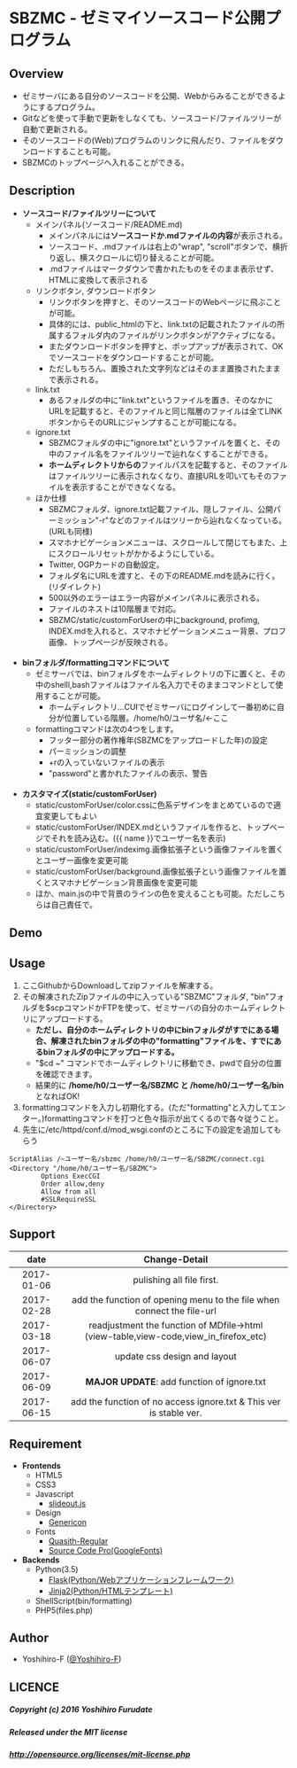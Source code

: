 # SBZMC - ゼミマイソースコード公開プログラム
## Overview
+ ゼミサーバにある自分のソースコードを公開、Webからみることができるようにするプログラム。
+ Gitなどを使って手動で更新をしなくても、ソースコード/ファイルツリーが自動で更新される。
+ そのソースコードの(Web)プログラムのリンクに飛んだり、ファイルをダウンロードすることも可能。
+ SBZMCのトップページへ入れることができる。

## Description
+ **ソースコード/ファイルツリーについて**
    + メインパネル(ソースコード/README.md)
        + メインパネルには**ソースコードか.mdファイルの内容**が表示される。
        + ソースコード、.mdファイルは右上の"wrap", "scroll"ボタンで、横折り返し、横スクロールに切り替えることが可能。
        + .mdファイルはマークダウンで書かれたものをそのまま表示せず、HTMLに変換して表示される
    + リンクボタン, ダウンロードボタン
        + リンクボタンを押すと、そのソースコードのWebページに飛ぶことが可能。
        + 具体的には、public_htmlの下と、link.txtの記載されたファイルの所属するフォルダ内のファイルがリンクボタンがアクティブになる。
        + またダウンロードボタンを押すと、ポップアップが表示されて、OKでソースコードをダウンロードすることが可能。
        + ただしもちろん、置換された文字列などはそのまま置換されたままで表示される。
    + link.txt
        + あるフォルダの中に"link.txt"というファイルを置き、そのなかにURLを記載すると、そのファイルと同じ階層のファイルは全てLINKボタンからそのURLにジャンプすることが可能になる。
    + ignore.txt
        + SBZMCフォルダの中に"ignore.txt"というファイルを置くと、その中のファイル名をファイルツリーで辿れなくすることができる。
        + **ホームディレクトリからの**ファイルパスを記載すると、そのファイルはファイルツリーに表示されなくなり、直接URLを叩いてもそのファイルを表示することができなくなる。
    + ほか仕様
        + SBZMCフォルダ、ignore.txt記載ファイル、隠しファイル、公開パーミッション"-r"などのファイルはツリーから辿れなくなっている。(URLも同様)
        + スマホナビゲーションメニューは、スクロールして閉じてもまた、上にスクロールリセットがかかるようにしている。
        + Twitter, OGPカードの自動設定。
        + フォルダ名にURLを渡すと、その下のREADME.mdを読みに行く。(リダイレクト)
        + 500以外のエラーはエラー内容がメインパネルに表示される。
        + ファイルのネストは10階層まで対応。
        + SBZMC/static/customForUserの中にbackground, profimg, INDEX.mdを入れると、スマホナビゲーションメニュー背景、プロフ画像、トップページが反映される。<br><br>
+ **binフォルダ/formattingコマンドについて**
    + ゼミサーバでは、binフォルダをホームディレクトリの下に置くと、その中のshelll,bashファイルはファイル名入力でそのままコマンドとして使用することが可能。
        + ホームディレクトリ...CUIでゼミサーバにログインして一番初めに自分が位置している階層。/home/h0/ユーザ名/←ここ
    + formattingコマンドは次の4つをします。
        + フッター部分の著作権年(SBZMCをアップロードした年)の設定
        + パーミッションの調整
        + +rの入っていないファイルの表示
        + "password"と書かれたファイルの表示、警告<br><br>
+ **カスタマイズ(static/customForUser)**
    + static/customForUser/color.cssに色系デザインをまとめているので適宜変更してもよい
    + static/customForUser/INDEX.mdというファイルを作ると、トップページでそれを読み込む。({{ name }}でユーザー名を表示)
    + static/customForUser/indeximg.画像拡張子という画像ファイルを置くとユーザー画像を変更可能
    + static/customForUser/background.画像拡張子という画像ファイルを置くとスマホナビゲーション背景画像を変更可能
    + ほか、main.jsの中で背景のラインの色を変えることも可能。ただしこちらは自己責任で。

## Demo

## Usage
1. ここGithubからDownloadしてzipファイルを解凍する。
2. その解凍されたZipファイルの中に入っている"SBZMC"フォルダ, "bin"フォルダを$scpコマンドかFTPを使って、ゼミサーバの自分のホームディレクトリにアップロードする。
    + **ただし、自分のホームディレクトリの中にbinフォルダがすでにある場合、解凍されたbinフォルダの中の"formatting"ファイルを、すでにあるbinフォルダの中にアップロードする。**
    + "$cd ~" コマンドでホームディレクトリに移動でき、pwdで自分の位置を確認できます。
    + 結果的に **/home/h0/ユーザー名/SBZMC と /home/h0/ユーザー名/bin** となればOK!
3. formattingコマンドを入力し初期化する。(ただ"formatting"と入力してエンター。)formattingコマンドを打つと色々指示が出てくるので各々従うこと。
4. 先生に/etc/httpd/conf.d/mod_wsgi.confのところに下の設定を追加してもらう

```
ScriptAlias /~ユーザー名/sbzmc /home/h0/ユーザー名/SBZMC/connect.cgi
<Directory "/home/h0/ユーザー名/SBZMC">
        Options ExecCGI
        Order allow,deny
        Allow from all
        #SSLRequireSSL
</Directory>
```

## Support

| date | Change-Detail |
|:---:|:--------------:|
| 2017-01-06 | pulishing all file first. |
| 2017-02-28 | add the function of opening menu to the file when connect the file-url |
| 2017-03-18 | readjustment the function of MDfile->html<br>(view-table,view-code,view_in_firefox_etc) |
| 2017-06-07 | update css design and layout |
| 2017-06-09 | **MAJOR UPDATE**: add function of ignore.txt |
| 2017-06-15 | add the function of no access ignore.txt & This ver is stable ver.|

## Requirement
+ **Frontends**
    + HTML5
    + CSS3
    + Javascript
        + [slideout.js](https://slideout.js.org/)
    + Design
        + [Genericon](http://genericons.com/)
    + Fonts
        + [Quasith-Regular](https://www.behance.net/gallery/11696089/quasith-free-font)
        + [Source Code Pro(GoogleFonts)](https://fonts.google.com/specimen/Source+Code+Pro)
+ **Backends**
    + Python(3.5)
        + [Flask(Python/Webアプリケーションフレームワーク)](http://flask.pocoo.org/)
        + [Jinja2(Python/HTMLテンプレート)](http://jinja.pocoo.org/docs/2.9/)
    + ShellScript(bin/formatting)
    + PHP5(files.php)

## Author
+ Yoshihiro-F ([@Yoshihiro-F](https://github.com/Yoshihiro-F/))

## LICENCE
##### Copyright (c) 2016 Yoshihiro Furudate
##### Released under the MIT license
##### http://opensource.org/licenses/mit-license.php
